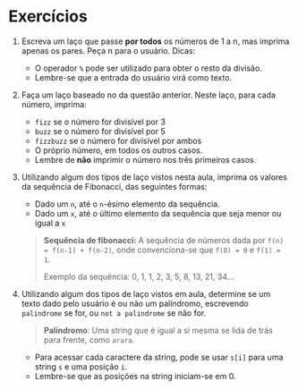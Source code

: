 Exercícios
==========


1. Escreva um laço que passe **por todos** os números de 1 a n,
   mas imprima apenas os pares. Peça n para o usuário. Dicas:
    - O operador `%` pode ser utilizado para obter o resto da divisão.
    - Lembre-se que a entrada do usuário virá como texto.

2. Faça um laço baseado no da questão anterior. Neste laço, para cada número,
   imprima:
    * `fizz` se o número for divisível por 3
    * `buzz` se o número for divisível por 5
    * `fizzbuzz` se o número for divisível por ambos
    * O próprio número, em todos os outros casos.
    * Lembre de **não** imprimir o número nos três primeiros casos.

3. Utilizando algum dos tipos de laço vistos nesta aula, imprima os valores da
   sequência de Fibonacci, das seguintes formas:
    * Dado um `n`, até o `n`-ésimo elemento da sequência.
    * Dado um `x`, até o último elemento da sequência que seja menor ou igual
      a `x`

    > **Sequência de fibonacci:** A sequência de números dada por `f(n) = f(n-1) + f(n-2)`, onde
        convenciona-se que `f(0) = 0` e `f(1) = 1`.
    >
    > Exemplo da sequência: 0, 1, 1, 2, 3, 5, 8, 13, 21, 34...

4. Utilizando algum dos tipos de laço vistos em aula, determine se um texto
   dado pelo usuário é ou não um palíndromo, escrevendo `palindrome` se for, ou
   `not a palindrome` se não for.

    > **Palíndromo**: Uma string que é igual a si mesma se lida de trás para
      frente, como `arara`.

    * Para acessar cada caractere da string, pode se usar `s[i]` para uma
      string `s` e uma posição `i`.
    * Lembre-se que as posições na string iniciam-se em 0.
